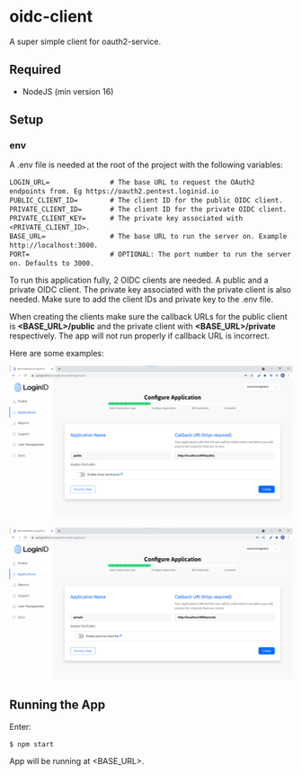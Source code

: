 # oidc-client

A super simple client for oauth2-service.

## Required

- NodeJS (min version 16)

## Setup

### env

A .env file is needed at the root of the project with the following variables:

```
LOGIN_URL=               # The base URL to request the OAuth2 endpoints from. Eg https://oauth2.pentest.loginid.io
PUBLIC_CLIENT_ID=        # The client ID for the public OIDC client.
PRIVATE_CLIENT_ID=       # The client ID for the private OIDC client.
PRIVATE_CLIENT_KEY=      # The private key associated with <PRIVATE_CLIENT_ID>.
BASE_URL=                # The base URL to run the server on. Example http://localhost:3000.
PORT=                    # OPTIONAL: The port number to run the server on. Defaults to 3000.
```

To run this application fully, 2 OIDC clients are needed. A public and a private OIDC client. The private key associated with the private client is also needed. Make sure to add the client IDs and private key to the .env file.

When creating the clients make sure the callback URLs for the public client is **<BASE_URL>/public** and the private client with **<BASE_URL>/private** respectively. The app will not run properly if callback URL is incorrect.

Here are some examples:

![alt Public Client](./public.png)

![alt Private Client](./private.png)

## Running the App

Enter:

```
$ npm start
```

App will be running at <BASE_URL>.
